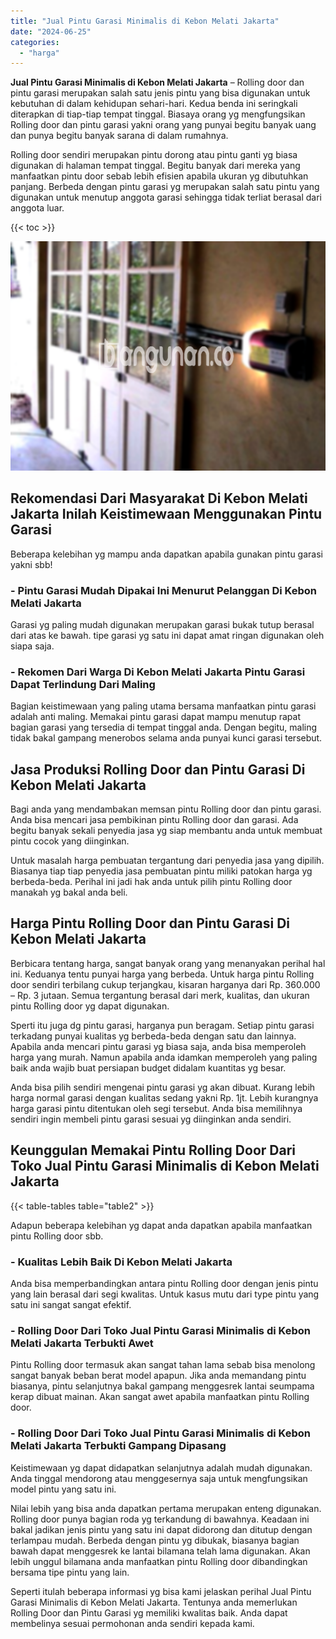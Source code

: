 ```yaml
---
title: "Jual Pintu Garasi Minimalis di Kebon Melati Jakarta"
date: "2024-06-25"
categories: 
  - "harga"
---
```


**Jual Pintu Garasi Minimalis di Kebon Melati Jakarta** – Rolling door dan pintu garasi merupakan salah satu jenis pintu yang bisa digunakan untuk kebutuhan di dalam kehidupan sehari-hari. Kedua benda ini seringkali diterapkan di tiap-tiap tempat tinggal. Biasaya orang yg mengfungsikan Rolling door dan pintu garasi yakni orang yang punyai begitu banyak uang dan punya begitu banyak sarana di dalam rumahnya.

Rolling door sendiri merupakan pintu dorong atau pintu ganti yg biasa digunakan di halaman tempat tinggal. Begitu banyak dari mereka yang manfaatkan pintu door sebab lebih efisien apabila ukuran yg dibutuhkan panjang. Berbeda dengan pintu garasi yg merupakan salah satu pintu yang digunakan untuk menutup anggota garasi sehingga tidak terliat berasal dari anggota luar.

{{< toc >}}

![Jual Pintu Garasi Minimalis di Kebon Melati Jakarta](/images/pintu-garasi-04.png)

## Rekomendasi Dari Masyarakat Di Kebon Melati Jakarta Inilah Keistimewaan Menggunakan Pintu Garasi

Beberapa kelebihan yg mampu anda dapatkan apabila gunakan pintu garasi yakni sbb!

### \- Pintu Garasi Mudah Dipakai Ini Menurut Pelanggan Di Kebon Melati Jakarta

Garasi yg paling mudah digunakan merupakan garasi bukak tutup berasal dari atas ke bawah. tipe garasi yg satu ini dapat amat ringan digunakan oleh siapa saja.

### \- Rekomen Dari Warga Di Kebon Melati Jakarta Pintu Garasi Dapat Terlindung Dari Maling

Bagian keistimewaan yang paling utama bersama manfaatkan pintu garasi adalah anti maling. Memakai pintu garasi dapat mampu menutup rapat bagian garasi yang tersedia di tempat tinggal anda. Dengan begitu, maling tidak bakal gampang menerobos selama anda punyai kunci garasi tersebut.

## Jasa Produksi Rolling Door dan Pintu Garasi Di Kebon Melati Jakarta

Bagi anda yang mendambakan memsan pintu Rolling door dan pintu garasi. Anda bisa mencari jasa pembikinan pintu Rolling door dan garasi. Ada begitu banyak sekali penyedia jasa yg siap membantu anda untuk membuat pintu cocok yang diinginkan.

Untuk masalah harga pembuatan tergantung dari penyedia jasa yang dipilih. Biasanya tiap tiap penyedia jasa pembuatan pintu miliki patokan harga yg berbeda-beda. Perihal ini jadi hak anda untuk pilih pintu Rolling door manakah yg bakal anda beli.

## Harga Pintu Rolling Door dan Pintu Garasi Di Kebon Melati Jakarta

Berbicara tentang harga, sangat banyak orang yang menanyakan perihal hal ini. Keduanya tentu punyai harga yang berbeda. Untuk harga pintu Rolling door sendiri terbilang cukup terjangkau, kisaran harganya dari Rp. 360.000 – Rp. 3 jutaan. Semua tergantung berasal dari merk, kualitas, dan ukuran pintu Rolling door yg dapat digunakan.

Sperti itu juga dg pintu garasi, harganya pun beragam. Setiap pintu garasi terkadang punyai kualitas yg berbeda-beda dengan satu dan lainnya. Apabila anda mencari pintu garasi yg biasa saja, anda bisa memperoleh harga yang murah. Namun apabila anda idamkan memperoleh yang paling baik anda wajib buat persiapan budget didalam kuantitas yg besar.

Anda bisa pilih sendiri mengenai pintu garasi yg akan dibuat. Kurang lebih harga normal garasi dengan kualitas sedang yakni Rp. 1jt. Lebih kurangnya harga garasi pintu ditentukan oleh segi tersebut. Anda bisa memilihnya sendiri ingin membeli pintu garasi sesuai yg diinginkan anda sendiri.

## Keunggulan Memakai Pintu Rolling Door Dari Toko Jual Pintu Garasi Minimalis di Kebon Melati Jakarta

{{< table-tables table="table2" >}}

Adapun beberapa kelebihan yg dapat anda dapatkan apabila manfaatkan pintu Rolling door sbb.

### \- Kualitas Lebih Baik Di Kebon Melati Jakarta

Anda bisa memperbandingkan antara pintu Rolling door dengan jenis pintu yang lain berasal dari segi kwalitas. Untuk kasus mutu dari type pintu yang satu ini sangat sangat efektif.

### \- Rolling Door Dari Toko Jual Pintu Garasi Minimalis di Kebon Melati Jakarta Terbukti Awet

Pintu Rolling door termasuk akan sangat tahan lama sebab bisa menolong sangat banyak beban berat model apapun. Jika anda memandang pintu biasanya, pintu selanjutnya bakal gampang menggesrek lantai seumpama kerap dibuat mainan. Akan sangat awet apabila manfaatkan pintu Rolling door.

### \- Rolling Door Dari Toko Jual Pintu Garasi Minimalis di Kebon Melati Jakarta Terbukti Gampang Dipasang

Keistimewaan yg dapat didapatkan selanjutnya adalah mudah digunakan. Anda tinggal mendorong atau menggesernya saja untuk mengfungsikan model pintu yang satu ini.

Nilai lebih yang bisa anda dapatkan pertama merupakan enteng digunakan. Rolling door punya bagian roda yg terkandung di bawahnya. Keadaan ini bakal jadikan jenis pintu yang satu ini dapat didorong dan ditutup dengan terlampau mudah. Berbeda dengan pintu yg dibukak, biasanya bagian bawah dapat menggesrek ke lantai bilamana telah lama digunakan. Akan lebih unggul bilamana anda manfaatkan pintu Rolling door dibandingkan bersama tipe pintu yang lain.

Seperti itulah beberapa informasi yg bisa kami jelaskan perihal Jual Pintu Garasi Minimalis di Kebon Melati Jakarta. Tentunya anda memerlukan Rolling Door dan Pintu Garasi yg memiliki kwalitas baik. Anda dapat membelinya sesuai permohonan anda sendiri kepada kami.
